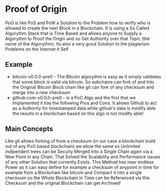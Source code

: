 # Proof of Origin
PoO is like PoS and PoW a Solution to the Problem how to verify who is allowed to create the next Block in a Blockchain.
It is using a So Called Algorythm Stack that is Time Based and allows anyone to Supply a Algorythm to Proof the Origin and 
so Get Authority over that Topic (the name of the Algorythm). Its also a very good Solution to the plagiarism Problems 
on the Internet it Self

## Example
- bitcoin-v0.0.0-pre0 - The Bitcoin algorythm is easy as it simply validates that some block is valid via bitcoin. 
So subchains can fork of and Into the Original Bitcoin Block chain like git can fork of any checksum and merge into a new checksum
- github.com-v0.0.0-pre0 - is a PoC Algo and the first that we Implamented it has the following Pros and Cons. It allows Github 
to act as a Authority for timestamped data while github's data is modify able the results in a blockchain based on this algo 
is not modify able!

## Main Concepts
Like git allows forking of from a checksum (in our case a blockchain build out of any PoO based blockchain) we allow the same so Unlimited indipendent trees can be Securly Merged Into a Single Chain again via a New Point in any Chain. That Solved the Scalability and Performance issues of any other Solution that currently Exists. This Method has near endless Power as it can easy define for example a checksum of anypoint in time for example from a Blockchain like bitcoin and Compact it into a single
checksum so the Whole Blockchain in Time can be Referenced via this Checksum and the original Blockchain can get Archived!
